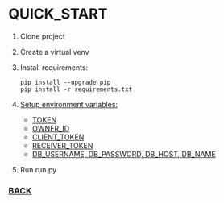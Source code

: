 # QUICK_START
   1. Clone project
   2. Create a virtual venv
   3. Install requirements:
       ```
       pip install --upgrade pip
       pip install -r requirements.txt
       ```
   4. [Setup environment variables:](https://stackoverflow.com/questions/42708389/how-to-set-environment-variables-in-pycharm)

      - [TOKEN](https://telegram.me/BotFather)
      - [OWNER_ID](https://telegram.me/myidbot)
      - [CLIENT_TOKEN](https://pypi.org/project/YooMoney/#access-token)
      - [RECEIVER_TOKEN](https://pypi.org/project/YooMoney/#account-information)
      - [DB_USERNAME, DB_PASSWORD, DB_HOST, DB_NAME](https://docs.sqlalchemy.org/en/20/dialects/postgresql.html#setting-alternate-search-paths-on-connect)
   5. Run run.py
### [BACK](../README.md)